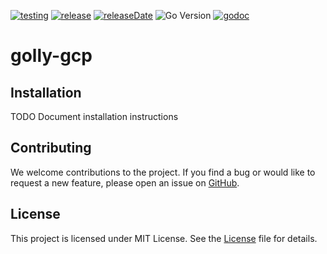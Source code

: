 [![testing](https://img.shields.io/github/actions/workflow/status/nandlabs/golly-gcp/go_ci.yml?branch=main&event=push&color=228B22)](https://github.com/nandlabs/golly-gcp/actions?query=event%3Apush+branch%3Amain+)
[![release](https://img.shields.io/github/v/release/nandlabs/golly-gcp?label=Latest&color=228B22)](https://github.com/nandlabs/golly-gcp/releases/latest)
[![releaseDate](https://img.shields.io/github/release-date/nandlabs/golly-gcp?label=Released&color=228B22)](https://github.com/nandlabs/golly-gcp/releases/latest)
![Go Version](https://img.shields.io/github/go-mod/go-version/nandlabs/golly-gcp?label=Go&color=00ADD8)
[![godoc](https://godoc.org/oss.nandlabs.io/golly-gcp?status.svg)](https://pkg.go.dev/oss.nandlabs.io/golly-gcp)

# golly-gcp

<!-- Brief Introduction of the project -->

## Installation

TODO Document installation instructions

## Contributing

We welcome contributions to the project. If you find a bug or would like to
request a new feature, please open an issue on
[GitHub](https://github.com/nandlabs/golly-gcp/issues).

## License

This project is licensed under MIT License. See the [License](LICENSE) file for
details.
